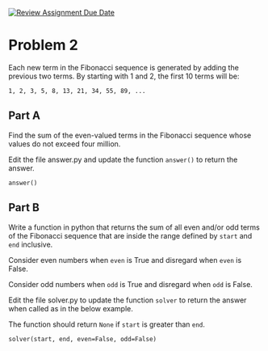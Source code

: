 [![Review Assignment Due Date](https://classroom.github.com/assets/deadline-readme-button-24ddc0f5d75046c5622901739e7c5dd533143b0c8e959d652212380cedb1ea36.svg)](https://classroom.github.com/a/WOK_4tVH)
# Problem 2

Each new term in the Fibonacci sequence is generated by adding the previous two terms. By starting with 1 and 2, the first 10 terms will be:

```
1, 2, 3, 5, 8, 13, 21, 34, 55, 89, ...
```

## Part A

Find the sum of the even-valued terms in the Fibonacci sequence whose values do not exceed four million.

Edit the file answer.py and update the function `answer()` to return the answer.

```
answer()
```

## Part B

Write a function in python that returns the sum of all even and/or odd 
terms of the Fibonacci sequence that are inside the range defined by 
`start` and `end` inclusive. 

Consider even numbers when `even` is True and disregard when `even` is False.

Consider odd numbers when `odd` is True and disregard when `odd` is False.

Edit the file solver.py to update the function `solver` to return the 
answer when called as in the below example.

The function should return `None` if `start` is greater than `end`.

```
solver(start, end, even=False, odd=False)
```
